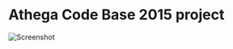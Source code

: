 # Athega Code Base 2015 project

![Screenshot](http://assets.c7.se/skitch/acb-2015-nesdev-20151113-143827.png)
